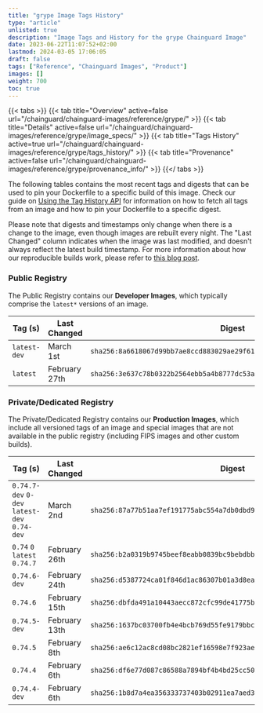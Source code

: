 ```yaml
---
title: "grype Image Tags History"
type: "article"
unlisted: true
description: "Image Tags and History for the grype Chainguard Image"
date: 2023-06-22T11:07:52+02:00
lastmod: 2024-03-05 17:06:05
draft: false
tags: ["Reference", "Chainguard Images", "Product"]
images: []
weight: 700
toc: true
---
```


{{< tabs >}}
{{< tab title="Overview" active=false url="/chainguard/chainguard-images/reference/grype/" >}}
{{< tab title="Details" active=false url="/chainguard/chainguard-images/reference/grype/image_specs/" >}}
{{< tab title="Tags History" active=true url="/chainguard/chainguard-images/reference/grype/tags_history/" >}}
{{< tab title="Provenance" active=false url="/chainguard/chainguard-images/reference/grype/provenance_info/" >}}
{{</ tabs >}}

The following tables contains the most recent tags and digests that can be used to pin your Dockerfile to a specific build of this image. Check our guide on [Using the Tag History API](/chainguard/chainguard-images/using-the-tag-history-api/) for information on how to fetch all tags from an image and how to pin your Dockerfile to a specific digest.

Please note that digests and timestamps only change when there is a change to the image, even though images are rebuilt every night. The "Last Changed" column indicates when the image was last modified, and doesn't always reflect the latest build timestamp. For more information about how our reproducible builds work, please refer to [this blog post](https://www.chainguard.dev/unchained/reproducing-chainguards-reproducible-image-builds).

### Public Registry
The Public Registry contains our **Developer Images**, which typically comprise the `latest*` versions of an image.

| Tag (s)       | Last Changed  | Digest                                                                    |
|---------------|---------------|---------------------------------------------------------------------------|
|  `latest-dev` | March 1st     | `sha256:8a6618067d99bb7ae8ccd883029ae29f616e7e1ebaa97b324c6278248813c354` |
|  `latest`     | February 27th | `sha256:3e637c78b0322b2564ebb5a4b8777dc53a73ec1b5af23011732a832ace48c38c` |


### Private/Dedicated Registry
The Private/Dedicated Registry contains our **Production Images**, which include all versioned tags of an image and special images that are not available in the public registry (including FIPS images and other custom builds).

| Tag (s)                                       | Last Changed  | Digest                                                                    |
|-----------------------------------------------|---------------|---------------------------------------------------------------------------|
|  `0.74.7-dev` `0-dev` `latest-dev` `0.74-dev` | March 2nd     | `sha256:87a77b51aa7ef191775abc554a7db0dbd978ba047278b3b0710054f03e5c0856` |
|  `0.74` `0` `latest` `0.74.7`                 | February 26th | `sha256:b2a0319b9745beef8eabb0839bc9bebdbb94fc89d4420feb001b96f0f5bdb452` |
|  `0.74.6-dev`                                 | February 24th | `sha256:d5387724ca01f846d1ac86307b01a3d8ea87380305977ac662ea89e48e65f176` |
|  `0.74.6`                                     | February 15th | `sha256:dbfda491a10443aecc872cfc99de41775b740b6d3c58f11bc69735df348e26f5` |
|  `0.74.5-dev`                                 | February 13th | `sha256:1637bc03700fb4e4bcb769d55fe9179bbca98f32aa3c585796a1eb0cf598341f` |
|  `0.74.5`                                     | February 8th  | `sha256:ae6c12ac8cd08bc2821ef16598e7f923ae8cac110daeeaed80def08eb1517e8e` |
|  `0.74.4`                                     | February 6th  | `sha256:df6e77d087c86588a7894bf4b4bd25cc50e535b5478caedefdb2b41570d15e33` |
|  `0.74.4-dev`                                 | February 6th  | `sha256:1b8d7a4ea356333737403b02911ea7aed3a6cd541483dc42fd9a6661dfdb8cd7` |

